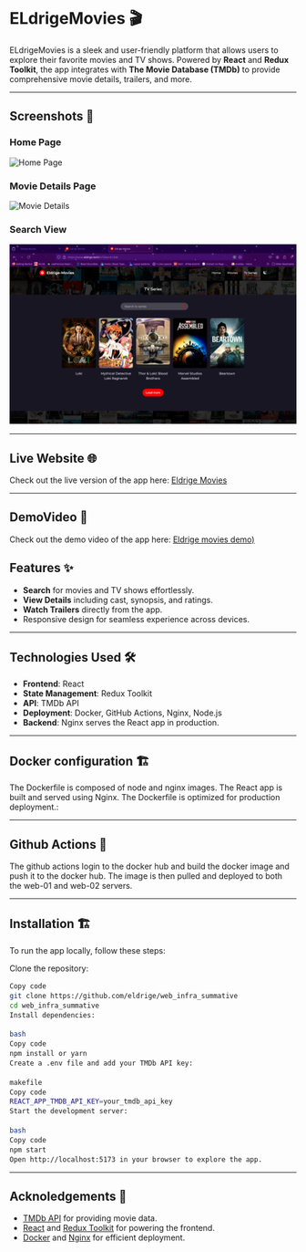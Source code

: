 # ELdrigeMovies 🎬

ELdrigeMovies is a sleek and user-friendly platform that allows users to explore their favorite movies and TV shows. Powered by **React** and **Redux Toolkit**, the app integrates with **The Movie Database (TMDb)** to provide comprehensive movie details, trailers, and more.

---

## Screenshots 📸

### Home Page

![Home Page](src/assets/images/homepage.png)

### Movie Details Page

![Movie Details](src/assets/images/detail.png)

### Search View

![Trailer View](src/assets/images/search.png)

---

## Live Website 🌐

Check out the live version of the app here: [Eldrige Movies](https://www.eldrige.tech/)

---

## DemoVideo 🎥

Check out the demo video of the app here: [Eldrige movies demo)](https://jam.dev/c/0b07f683-aab9-45a8-8374-68335153b9cd)

## Features ✨

- **Search** for movies and TV shows effortlessly.
- **View Details** including cast, synopsis, and ratings.
- **Watch Trailers** directly from the app.
- Responsive design for seamless experience across devices.

---

## Technologies Used 🛠️

- **Frontend**: React
- **State Management**: Redux Toolkit
- **API**: TMDb API
- **Deployment**: Docker, GitHub Actions, Nginx, Node.js
- **Backend**: Nginx serves the React app in production.

---

## Docker configuration 🏗️

The Dockerfile is composed of node and nginx images. The React app is built and served using Nginx. The Dockerfile is optimized for production deployment.:

---

## Github Actions 🚀

The github actions login to the docker hub and build the docker image and push it to the docker hub. The image is then pulled and deployed to both the web-01 and web-02 servers.

---

## Installation 🏗️

To run the app locally, follow these steps:

Clone the repository:

```bash
Copy code
git clone https://github.com/eldrige/web_infra_summative
cd web_infra_summative
Install dependencies:

bash
Copy code
npm install or yarn
Create a .env file and add your TMDb API key:

makefile
Copy code
REACT_APP_TMDB_API_KEY=your_tmdb_api_key
Start the development server:

bash
Copy code
npm start
Open http://localhost:5173 in your browser to explore the app.
```

---

## Acknoledgements 🙌

- [TMDb API](https://www.themoviedb.org/documentation/api) for providing movie data.
- [React](https://reactjs.org/) and [Redux Toolkit](https://redux-toolkit.js.org/) for powering the frontend.
- [Docker](https://www.docker.com/) and [Nginx](https://nginx.org/) for efficient deployment.
